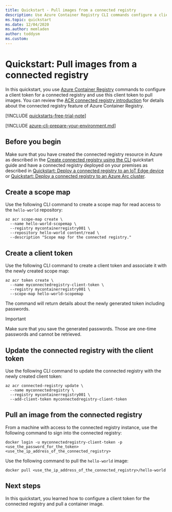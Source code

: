 ```yaml
---
title: Quickstart - Pull images from a connected registry
description: Use Azure Container Registry CLI commands configure a client token and pull images from a connected registry.
ms.topic: quickstart
ms.date: 12/04/2020
ms.author: memladen
author: toddysm
ms.custom:
---
```


# Quickstart: Pull images from a connected registry

In this quickstart, you use [Azure Container Registry][container-registry-intro] commands to configure a client token for a connected registry and use this client token to pull images. You can review the [ACR connected registry introduction](intro-connected-registry.md) for details about the connected registry feature of Azure Container Registry.

[!INCLUDE [quickstarts-free-trial-note](../../includes/quickstarts-free-trial-note.md)]

[!INCLUDE [azure-cli-prepare-your-environment.md](../../includes/azure-cli-prepare-your-environment.md)]

## Before you begin

Make sure that you have created the connected registry resource in Azure as described in the [Create connected registry using the CLI][quickstart-connected-registry-cli] quickstart guide and have a connected registry deployed on your premises as described in [Quickstart: Deploy a connected registry to an IoT Edge device](quickstart-deploy-connected-registry-iot-edge-cli.md) or [Quickstart: Deploy a connected registry to an Azure Arc cluster](quickstart-deploy-connected-registry-azure-arc.md).

## Create a scope map

Use the following CLI command to create a scope map for read access to the `hello-world` repository:

```azurecli-interactive
az acr scope-map create \
  --name hello-world-scopemap \
  --registry mycontainerregistry001 \
  --repository hello-world content/read \
  --description "Scope map for the connected registry."
```

## Create a client token

Use the following CLI command to create a client token and associate it with the newly created scope map:

```azurecli-interactive
az acr token create \
  --name myconnectedregistry-client-token \
  --registry mycontainerregistry001 \
  --scope-map hello-world-scopemap
```

The command will return details about the newly generated token including passwords.

  > [!IMPORTANT]
  > Make sure that you save the generated passwords. Those are one-time passwords and cannot be retrieved.

## Update the connected registry with the client token

Use the following CLI command to update the connected registry with the newly created client token:

```azurecli-interactive
az acr connected-registry update \
  --name myconnectedregistry \
  --registry mycontainerregistry001 \
  --add-client-token myconnectedregistry-client-token
```

## Pull an image from the connected registry

From a machine with access to the connected registry instance, use the following command to sign into the connected registry:

```
docker login -u myconnectedregistry-client-token -p <use_the_password_for_the_token> <use_the_ip_address_of_the_connected_registry>
```

Use the following command to pull the `hello-world` image:

```
docker pull <use_the_ip_address_of_the_connected_registry>/hello-world
```

## Next steps

In this quickstart, you learned how to configure a client token for the connected registry and pull a container image.

<!-- LINKS - internal -->
[container-registry-intro]: container-registry-intro.md
[quickstart-connected-registry-cli]: quickstart-connected-registry-cli.md